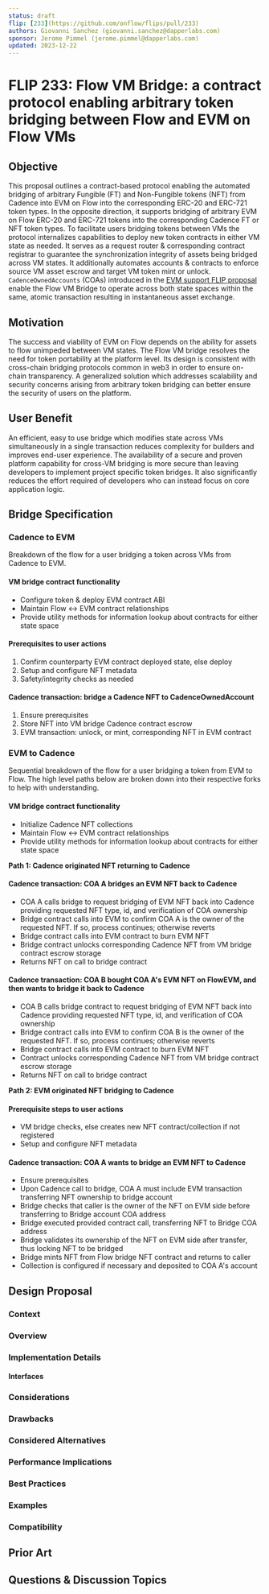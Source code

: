 ```yaml
---
status: draft
flip: [233](https://github.com/onflow/flips/pull/233)
authors: Giovanni Sanchez (giovanni.sanchez@dapperlabs.com)
sponsor: Jerome Pimmel (jerome.pimmel@dapperlabs.com)
updated: 2023-12-22
---
```


# FLIP 233: Flow VM Bridge: a contract protocol enabling arbitrary token bridging between Flow and EVM on Flow VMs

## Objective

This proposal outlines a contract-based protocol enabling the automated bridging of arbitrary Fungible (FT) and 
Non-Fungible tokens (NFT) from Cadence into EVM on Flow into the corresponding ERC-20 and ERC-721 token types. In the 
opposite direction, it supports bridging of arbitrary EVM on Flow ERC-20 and ERC-721 tokens into the corresponding 
Cadence FT or NFT token types. To facilitate users bridging tokens between VMs the protocol internalizes capabilities 
to deploy new token contracts in either VM state as needed. It serves as a request router & corresponding contract 
registrar to guarantee the synchronization integrity of assets being bridged across VM states. It additionally automates 
accounts & contracts to enforce source VM asset escrow and target VM token mint or unlock. `CadenceOwnedAccounts` (COAs)
introduced in the [EVM support FLIP proposal](https://github.com/onflow/flips/pull/225) enable the Flow VM Bridge to 
operate across both state spaces within the same, atomic transaction resulting in instantaneous asset exchange. 

## Motivation

The success and viability of EVM on Flow depends on the ability for assets to flow unimpeded between VM states. The Flow 
VM bridge resolves the need for token portability at the platform level. Its design is consistent with cross-chain 
bridging protocols common in web3 in order to ensure on-chain transparency. A generalized solution which addresses 
scalability and security concerns arising from arbitrary token bridging can better ensure the security of users on the
platform.

## User Benefit

An efficient, easy to use bridge which modifies state across VMs simultaneously in a single transaction reduces 
complexity for builders and improves end-user experience. The availability of a secure and proven platform capability 
for cross-VM bridging is more secure than leaving developers to implement project specific token bridges. It also 
significantly reduces the effort required of developers who can instead focus on core application logic. 

## Bridge Specification

### Cadence to EVM
Breakdown of the flow for a user bridging a token across VMs from Cadence to EVM. 

#### VM bridge contract functionality

* Configure token & deploy EVM contract ABI
* Maintain Flow <-> EVM contract relationships
* Provide utility methods for information lookup about contracts for either state space

#### Prerequisites to user actions

1. Confirm counterparty EVM contract deployed state, else deploy
2. Setup and configure NFT metadata
3. Safety/integrity checks as needed

#### Cadence transaction: bridge a Cadence NFT to CadenceOwnedAccount

1. Ensure prerequisites
2. Store NFT into VM bridge Cadence contract escrow
3. EVM transaction: unlock, or mint, corresponding NFT in EVM contract

### EVM to Cadence
Sequential breakdown of the flow for a user bridging a token from EVM to Flow. The high level paths below are broken down into their respective forks to help with understanding.

#### VM bridge contract functionality

* Initialize Cadence NFT collections
* Maintain Flow <-> EVM contract relationships
* Provide utility methods for information lookup about contracts for either state space

**Path 1: Cadence originated NFT returning to Cadence**

#### Cadence transaction: COA A bridges an EVM NFT back to Cadence

* COA A calls bridge to request bridging of EVM NFT back into Cadence providing requested NFT type, id, and verification of COA ownership
* Bridge contract calls into EVM to confirm COA A is the owner of the requested NFT. If so, process continues; otherwise reverts
* Bridge contract calls into EVM contract to burn EVM NFT
* Bridge contract unlocks corresponding Cadence NFT from VM bridge contract escrow storage
* Returns NFT on call to bridge contract

#### Cadence transaction: COA B bought COA A's EVM NFT on FlowEVM, and then wants to bridge it back to Cadence

* COA B calls bridge contract to request bridging of EVM NFT back into Cadence providing requested NFT type, id, and verification of COA ownership
* Bridge contract calls into EVM to confirm COA B is the owner of the requested NFT. If so, process continues; otherwise reverts
* Bridge contract calls into EVM contract to burn EVM NFT
* Contract unlocks corresponding Cadence NFT from VM bridge contract escrow storage
* Returns NFT on call to bridge contract

**Path 2: EVM originated NFT bridging to Cadence**

#### Prerequisite steps to user actions

* VM bridge checks, else creates new NFT contract/collection if not registered
* Setup and configure NFT metadata

#### Cadence transaction: COA A wants to bridge an EVM NFT to Cadence

* Ensure prerequisites 
* Upon Cadence call to bridge, COA A must include EVM transaction transferring NFT ownership to bridge account
* Bridge checks that caller is the owner of the NFT on EVM side before transferring to Bridge account COA address
* Bridge executed provided contract call, transferring NFT to Bridge COA address
* Bridge validates its ownership of the NFT on EVM side after transfer, thus locking NFT to be bridged
* Bridge mints NFT from Flow bridge NFT contract and returns to caller
* Collection is configured if necessary and deposited to COA A's account

## Design Proposal

### Context


### Overview

### Implementation Details

#### Interfaces

### Considerations

### Drawbacks

### Considered Alternatives

### Performance Implications


### Best Practices

### Examples

### Compatibility

## Prior Art

## Questions & Discussion Topics
